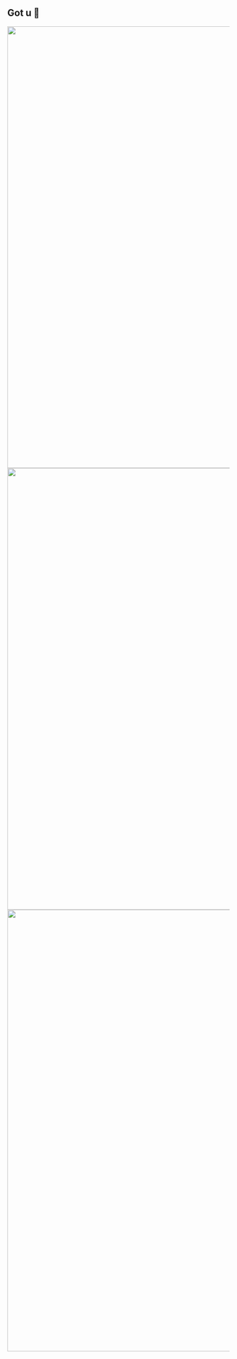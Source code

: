 ## Got u 👋
<img src="https://media2.giphy.com/media/v1.Y2lkPTc5MGI3NjExMzJoc2VoNmhpbXd1OTRyZXk5OHVxaWI4MjhjZDVpbmR2Nml1MDZvdiZlcD12MV9pbnRlcm5hbF9naWZfYnlfaWQmY3Q9Zw/3OxYzepMa1mytA7YSl/giphy.gif?raw=true" width="1000"/>
<img src="https://media1.giphy.com/media/v1.Y2lkPTc5MGI3NjExMnB0dzl2eXM3bjNpMHNxbWc0bzN4NXRjeG96bWlidmhreGw2MnNmYSZlcD12MV9pbnRlcm5hbF9naWZfYnlfaWQmY3Q9Zw/z49AC04o68zPznGk3x/giphy.gif?raw=true" width="1000"/>
<img src="https://media2.giphy.com/media/v1.Y2lkPTc5MGI3NjExYmV3bWFvcnFsa3o1ZTJuZzFjeHh6aDZjbmZvYzMwZ2JtNDliMjg0YiZlcD12MV9pbnRlcm5hbF9naWZfYnlfaWQmY3Q9Zw/oYaLNNxiq95i705IhX/giphy.gif?raw=true" width="1000"/>
<!--
**BlummNikkiS/BlummNikkiS** is a ✨ _special_ ✨ repository because its `README.md` (this file) appears on your GitHub profile.

Here are some ideas to get you started:

- 🔭 I’m currently working on ...
- 🌱 I’m currently learning ...
- 👯 I’m looking to collaborate on ...
- 🤔 I’m looking for help with ...
- 💬 Ask me about ...
- 📫 How to reach me: ...
- 😄 Pronouns: ...
- ⚡ Fun fact: ...
-->
